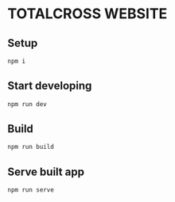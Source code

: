 # TOTALCROSS WEBSITE

## Setup

```sh
npm i
```

## Start developing

```sh
npm run dev
```

## Build

```sh
npm run build
```

## Serve built app

```sh
npm run serve
```
